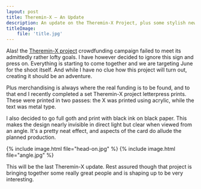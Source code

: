 ```yaml
---
layout: post
title: Theremin-X — An Update
description: An update on the Theremin-X Project, plus some stylish new letterpress prints
titleImage:
    file: 'title.jpg'
---
```


Alas! the [Theremin-X project](/theremin-x-proposal) crowdfunding campaign failed to meet its admittedly rather lofty goals. I have however decided to ignore this sign and press on. Everything is starting to come together and we are targeting June for the shoot itself. And while I have no clue how this project will turn out, creating it should be an adventure.

Plus merchandising is always where the real funding is to be found, and to that end I recently completed a set Theremin-X project letterpress prints. These were printed in two passes: the X was printed using acrylic, while the text was metal type.

I also decided to go full goth and print with black ink on black paper. This makes the design nearly invisible in direct light but clear when viewed from an angle. It's a pretty neat effect, and aspects of the card do allude the planned production. <!-- Just one example: while creating the logo, I originally envisioned the two halve of the X as two tuning forks but then realized that they could also be two sets of legs. -->

{% include image.html file="head-on.jpg" %}
{% include image.html file="angle.jpg" %}

This will be the last Theremin-X update. Rest assured though that project is bringing together some really great people and is shaping up to be very interesting.
